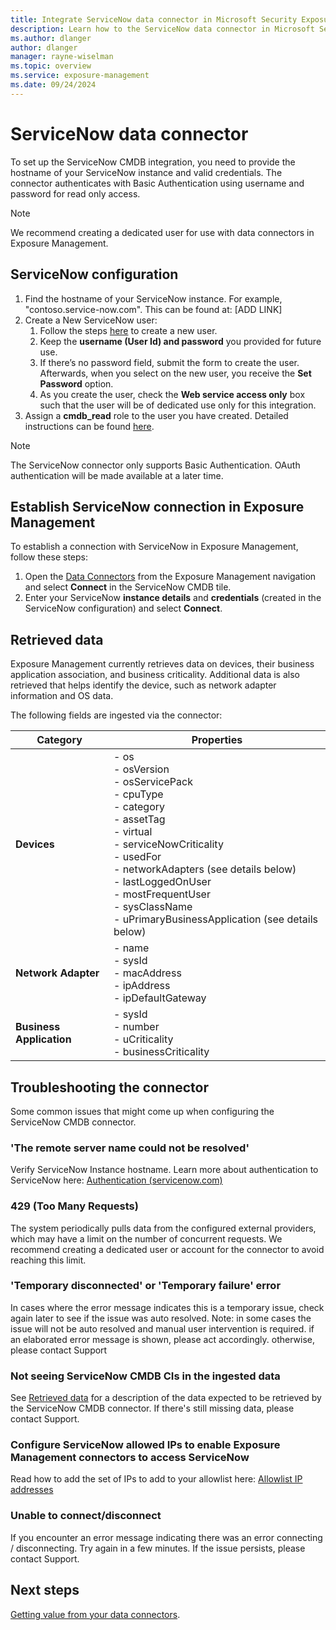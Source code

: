 ```yaml
---
title: Integrate ServiceNow data connector in Microsoft Security Exposure Management
description: Learn how to the ServiceNow data connector in Microsoft Security Exposure Management.
ms.author: dlanger
author: dlanger
manager: rayne-wiselman
ms.topic: overview
ms.service: exposure-management
ms.date: 09/24/2024
---
```


# ServiceNow data connector

To set up the ServiceNow CMDB integration, you need to provide the hostname of your ServiceNow instance and valid credentials. The connector authenticates with Basic Authentication using username and password for read only access.

> [!Note]
> We recommend creating a dedicated user for use with data connectors in Exposure Management.

## ServiceNow configuration

1. Find the hostname of your ServiceNow instance. For example, "contoso.service-now.com". This can be found at: [ADD LINK]  
1. Create a New ServiceNow user:
   1. Follow the steps [here](https://docs.servicenow.com/en-US/bundle/vancouver-platform-administration/page/administer/users-and-groups/task/t_CreateAUser.html) to create a new user.
   2. Keep the **username (User Id) and password** you provided for future use.
   3. If there’s no password field, submit the form to create the user. Afterwards, when you select on the new user, you receive the **Set Password** option.
   4. As you create the user, check the **Web service access only** box such that the user will be of dedicated use only for this integration.
1. Assign a **cmdb_read** role to the user you have created. Detailed instructions can be found [here](https://docs.servicenow.com/bundle/vancouver-platform-administration/page/administer/users-and-groups/task/t_AssignARoleToAUser.html).

> [!Note]
> The ServiceNow connector only supports Basic Authentication. OAuth authentication will be made available at a later time.

## Establish ServiceNow connection in Exposure Management

To establish a connection with ServiceNow in Exposure Management, follow these steps:

1. Open the [Data Connectors](https://security.microsoft.com/exposure-data-connectors) from the Exposure Management navigation and select **Connect** in the ServiceNow CMDB tile.
1. Enter your ServiceNow **instance details** and **credentials** (created in the ServiceNow configuration) and select **Connect**.

## Retrieved data

Exposure Management currently retrieves data on devices, their business application association, and business criticality. Additional data is also retrieved that helps identify the device, such as network adapter information and OS data.

The following fields are ingested via the connector:

| **Category**          | **Properties**                                                                 |
|-----------------------|--------------------------------------------------------------------------------|
| **Devices**           | - os<br>- osVersion<br>- osServicePack<br>- cpuType<br>- category<br>- assetTag<br>- virtual<br>- serviceNowCriticality<br>- usedFor<br>- networkAdapters (see details below)<br>- lastLoggedOnUser<br>- mostFrequentUser<br>- sysClassName<br>- uPrimaryBusinessApplication (see details below) |
| **Network Adapter**   | - name<br>- sysId<br>- macAddress<br>- ipAddress<br>- ipDefaultGateway                           |
| **Business Application** | - sysId<br>- number<br>- uCriticality<br>- businessCriticality                              |

## Troubleshooting the connector

Some common issues that might come up when configuring the ServiceNow CMDB connector.

### 'The remote server name could not be resolved'

Verify ServiceNow Instance hostname.
Learn more about authentication to ServiceNow here: [Authentication (servicenow.com)](https://docs.servicenow.com/bundle/vancouver-platform-security/page/integrate/single-sign-on/concept/c_Authentication.html)

### 429 (Too Many Requests)

The system periodically pulls data from the configured external providers, which may have a limit on the number of concurrent requests.
We recommend creating a dedicated user or account for the connector to avoid reaching this limit.

### 'Temporary disconnected' or 'Temporary failure' error

In cases where the error message indicates this is a temporary issue, check again later to see if the issue was auto resolved.
Note: in some cases the issue will not be auto resolved and manual user intervention is required. if an elaborated error message is shown, please act accordingly. otherwise, please contact Support

### Not seeing ServiceNow CMDB CIs in the ingested data

See [Retrieved data](#retrieved-data) for a description of the  data expected to be retrieved by the ServiceNow CMDB connector.
If there's still missing data, please contact Support.

### Configure ServiceNow allowed IPs to enable Exposure Management connectors to access ServiceNow

Read how to add the set of IPs to add to your allowlist here: [Allowlist IP addresses](configure-data-connectors.md#allowlist-ip-addresses)

### Unable to connect/disconnect

If you encounter an error message indicating there was an error connecting / disconnecting. Try again in a few minutes. If the issue persists, please contact Support.

## Next steps

[Getting value from your data connectors](value-data-connectors.md).
